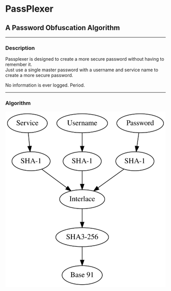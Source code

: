 # PassPlexer
## A Password Obfuscation Algorithm
---
### Description
Passplexer is designed to create a more secure password without having to remember it.   
Just use a single master password with a username and service name to create a more secure password.

No information is ever logged. Period.

---
### Algorithm

![algorithm](diagram.svg)